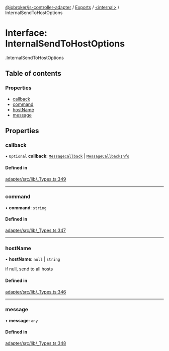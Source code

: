 [@iobroker/js-controller-adapter](../README.md) / [Exports](../modules.md) / [<internal\>](../modules/internal_.md) / InternalSendToHostOptions

# Interface: InternalSendToHostOptions

[<internal>](../modules/internal_.md).InternalSendToHostOptions

## Table of contents

### Properties

- [callback](internal_.InternalSendToHostOptions.md#callback)
- [command](internal_.InternalSendToHostOptions.md#command)
- [hostName](internal_.InternalSendToHostOptions.md#hostname)
- [message](internal_.InternalSendToHostOptions.md#message)

## Properties

### callback

• `Optional` **callback**: [`MessageCallback`](../modules/internal_.md#messagecallback) \| [`MessageCallbackInfo`](internal_.MessageCallbackInfo.md)

#### Defined in

[adapter/src/lib/_Types.ts:349](https://github.com/ioBroker/ioBroker.js-controller/blob/0eb416fc/packages/adapter/src/lib/_Types.ts#L349)

___

### command

• **command**: `string`

#### Defined in

[adapter/src/lib/_Types.ts:347](https://github.com/ioBroker/ioBroker.js-controller/blob/0eb416fc/packages/adapter/src/lib/_Types.ts#L347)

___

### hostName

• **hostName**: ``null`` \| `string`

if null, send to all hosts

#### Defined in

[adapter/src/lib/_Types.ts:346](https://github.com/ioBroker/ioBroker.js-controller/blob/0eb416fc/packages/adapter/src/lib/_Types.ts#L346)

___

### message

• **message**: `any`

#### Defined in

[adapter/src/lib/_Types.ts:348](https://github.com/ioBroker/ioBroker.js-controller/blob/0eb416fc/packages/adapter/src/lib/_Types.ts#L348)
